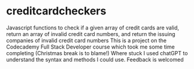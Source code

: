# creditcardcheckers
Javascript functions to check if a given array of credit cards are valid, return an array of invalid credit card numbers, and return the issuing companies of invalid credit card numbers
This is a project on the Codecademy Full Stack Developer course which took me some time completing (Christmas break is to blame!)
Where stuck I used chatGPT to understand the syntax and methods I could use. Feedback is welcomed
